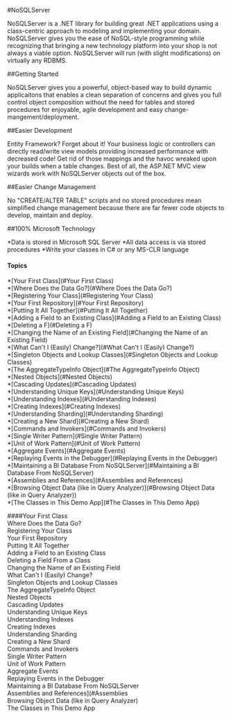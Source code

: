 
#NoSQLServer

NoSQLServer is a .NET library for building great .NET applications using a class-centric approach to modeling and implementing your domain. NoSQLServer gives you the ease of NoSQL-style programming while recognizing that bringing a new technology platform into your shop is not always a viable option. NoSQLServer will run (with slight modifications) on virtually any RDBMS. 

##Getting Started

NoSQLServer gives you a powerful, object-based way to build dynamic applicaitons that enables a clean separation of concerns and gives you full control object composition without the need for tables and stored procedures for enjoyable, agile development and easy change-mangement/deployment.

##Easier Development

Entity Framework? Forget about it! Your business logic or controllers can directly read/write view models providing increased performance with decreased code! Get rid of those mappings and the havoc wreaked upon your builds when a table changes. Best of all, the ASP.NET MVC view wizards work with NoSQLServer objects out of the box.


##Easier Change Management

No "CREATE/ALTER TABLE" scripts and no stored procedures mean simplified change management because there are far fewer code objects to develop, maintain and deploy.

##100% Microsoft Technology

*Data is stored in Microsoft SQL Server 
*All data access is via stored procedures
*Write your classes in C# or any MS-CLR language


#### Topics

*[Your First Class](#Your First Class)<br/>
*[Where Does the Data Go?](#Where Does the Data Go?)<br/>
*[Registering Your Class](#Registering Your Class)<br/>
*[Your First Repository](#Your First Repository)<br/>
*[Putting It All Together](#Putting It All Together)<br/>
*[Adding a Field to an Existing Class](#Adding a Field to an Existing Class)<br/>
*[Deleting a F](#Deleting a F)<br/>
*[Changing the Name of an Existing Field](#Changing the Name of an Existing Field)<br/>
*[What Can't I (Easily) Change?](#What Can't I (Easily) Change?)<br/>
*[Singleton Objects and Lookup Classes](#Singleton Objects and Lookup Classes)<br/>
*[The AggregateTypeInfo Object](#The AggregateTypeInfo Object)<br/>
*[Nested Objects](#Nested Objects)<br/>
*[Cascading Updates](#Cascading Updates)<br/>
*[Understanding Unique Keys](#Understanding Unique Keys)<br/>
*[Understanding Indexes](#Understanding Indexes)<br/>
*[Creating Indexes](#Creating Indexes)<br/>
*[Understanding Sharding](#Understanding Sharding)<br/>
*[Creating a New Shard](#Creating a New Shard)<br/>
*[Commands and Invokers](#Commands and Invokers)<br/>
*[Single Writer Pattern](#Single Writer Pattern)<br/>
*[Unit of Work Pattern](#Unit of Work Pattern)<br/>
*[Aggregate Events](#Aggregate Events)<br/>
*[Replaying Events in the Debugger](#Replaying Events in the Debugger)<br/>
*[Maintaining a BI Database From NoSQLServer](#Maintaining a BI Database From NoSQLServer)<br/>
*[Assemblies and References](#Assemblies and References)<br/>
*[Browsing Object Data (like in Query Analyzer)](#Browsing Object Data (like in Query Analyzer))<br/>
*[The Classes in This Demo App](#The Classes in This Demo App)<br/>
 



 
####<a name="Your First Class">Your First Class</a><br/>
<a name="Where Does the Data Go?">Where Does the Data Go?</a><br/>
<a name="Registering Your Class">Registering Your Class</a><br/>
<a name="Your First Repository">Your First Repository</a><br/>
<a name="Putting It All Together">Putting It All Together</a><br/>
<a name="Adding a Field to an Existing Class">Adding a Field to an Existing Class</a><br/>
<a name="Deleting a Field From a Class">Deleting a Field From a Class</a><br/>
<a name="Changing the Name of an Existing Field">Changing the Name of an Existing Field</a><br/>
<a name="What Can't I (Easily) Change?">What Can't I (Easily) Change?</a><br/>
<a name="Singleton Objects and Lookup Classes">Singleton Objects and Lookup Classes</a><br/>
<a name="The AggregateTypeInfo Object">The AggregateTypeInfo Object</a><br/>
<a name="Nested Objects">Nested Objects</a><br/>
<a name="Cascading Updates">Cascading Updates</a><br/>
<a name="Understanding Unique Keys">Understanding Unique Keys</a><br/>
<a name="Understanding Indexes">Understanding Indexes</a><br/>
<a name="Creating Indexes">Creating Indexes</a><br/>
<a name="Understanding Sharding">Understanding Sharding</a><br/>
<a name="Creating a New Shard">Creating a New Shard</a><br/>
<a name="Commands and Invokers">Commands and Invokers</a><br/>
<a name="Single Writer Pattern">Single Writer Pattern</a><br/>
<a name="Unit of Work Pattern">Unit of Work Pattern</a><br/>
<a name="Aggregate Events">Aggregate Events</a><br/>
<a name="Replaying Events in the Debugger">Replaying Events in the Debugger</a><br/>
<a name="Maintaining a BI Database From NoSQLServer">Maintaining a BI Database From NoSQLServer</a><br/>
<a name="Assemblies and References](#Assemblies">Assemblies and References](#Assemblies</a><br/>
<a name="Browsing Object Data (like in Query Analyzer)">Browsing Object Data (like in Query Analyzer)</a><br/>
<a name="The Classes in This Demo App">The Classes in This Demo App</a><br/>






